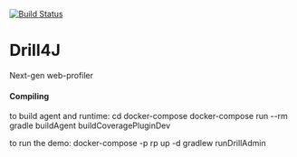 [![Build Status](https://travis-ci.org/Drill4J/Drill4J.svg?branch=master)](https://travis-ci.org/Drill4J/Drill4J)

# Drill4J
Next-gen web-profiler

#### Compiling
to build agent and runtime:
    cd docker-compose
    docker-compose run --rm gradle buildAgent buildCoveragePluginDev


to run the demo:
    docker-compose -p rp up -d
    gradlew runDrillAdmin

